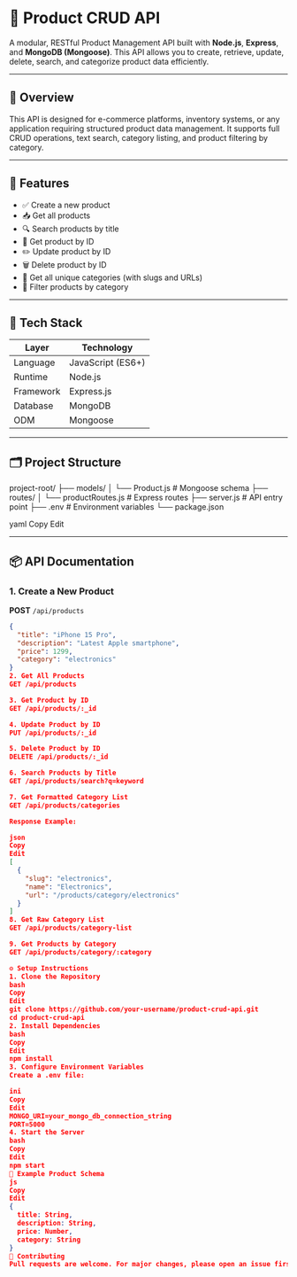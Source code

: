 # 🛒 Product CRUD API

A modular, RESTful Product Management API built with **Node.js**, **Express**, and **MongoDB (Mongoose)**. This API allows you to create, retrieve, update, delete, search, and categorize product data efficiently.

---

## 📌 Overview

This API is designed for e-commerce platforms, inventory systems, or any application requiring structured product data management. It supports full CRUD operations, text search, category listing, and product filtering by category.

---

## 🚀 Features

- ✅ Create a new product  
- 📥 Get all products  
- 🔍 Search products by title  
- 🧾 Get product by ID  
- ✏️ Update product by ID  
- 🗑️ Delete product by ID  
- 🧩 Get all unique categories (with slugs and URLs)  
- 📂 Filter products by category  

---

## 🧱 Tech Stack

| Layer      | Technology        |
|------------|-------------------|
| Language   | JavaScript (ES6+) |
| Runtime    | Node.js           |
| Framework  | Express.js        |
| Database   | MongoDB           |
| ODM        | Mongoose          |

---

## 🗂️ Project Structure

project-root/
├── models/
│ └── Product.js # Mongoose schema
├── routes/
│ └── productRoutes.js # Express routes
├── server.js # API entry point
├── .env # Environment variables
└── package.json

yaml
Copy
Edit

---

## 📦 API Documentation

### 1. Create a New Product
**POST** `/api/products`

```json
{
  "title": "iPhone 15 Pro",
  "description": "Latest Apple smartphone",
  "price": 1299,
  "category": "electronics"
}
2. Get All Products
GET /api/products

3. Get Product by ID
GET /api/products/:_id

4. Update Product by ID
PUT /api/products/:_id

5. Delete Product by ID
DELETE /api/products/:_id

6. Search Products by Title
GET /api/products/search?q=keyword

7. Get Formatted Category List
GET /api/products/categories

Response Example:

json
Copy
Edit
[
  {
    "slug": "electronics",
    "name": "Electronics",
    "url": "/products/category/electronics"
  }
]
8. Get Raw Category List
GET /api/products/category-list

9. Get Products by Category
GET /api/products/category/:category

⚙️ Setup Instructions
1. Clone the Repository
bash
Copy
Edit
git clone https://github.com/your-username/product-crud-api.git
cd product-crud-api
2. Install Dependencies
bash
Copy
Edit
npm install
3. Configure Environment Variables
Create a .env file:

ini
Copy
Edit
MONGO_URI=your_mongo_db_connection_string
PORT=5000
4. Start the Server
bash
Copy
Edit
npm start
🧪 Example Product Schema
js
Copy
Edit
{
  title: String,
  description: String,
  price: Number,
  category: String
}
🤝 Contributing
Pull requests are welcome. For major changes, please open an issue first to discuss what you would like to change.
